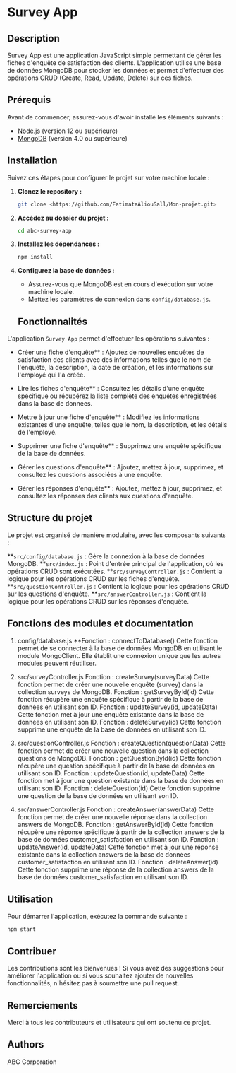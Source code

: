 # Survey App

## Description

Survey App est une application JavaScript simple permettant de gérer les fiches d'enquête de satisfaction des clients. L'application utilise une base de données MongoDB pour stocker les données et permet d'effectuer des opérations CRUD (Create, Read, Update, Delete) sur ces fiches.

## Prérequis

Avant de commencer, assurez-vous d'avoir installé les éléments suivants :

- [Node.js](https://nodejs.org/) (version 12 ou supérieure)
- [MongoDB](https://www.mongodb.com/try/download/community) (version 4.0 ou supérieure)

## Installation

Suivez ces étapes pour configurer le projet sur votre machine locale :

1. **Clonez le repository :**

    ```bash
    git clone <https://github.com/FatimataAliouSall/Mon-projet.git>
    ```

2. **Accédez au dossier du projet :**

    ```bash
    cd abc-survey-app
    ```

3. **Installez les dépendances :**

    ```bash
    npm install
    ```

4. **Configurez la base de données :**

    - Assurez-vous que MongoDB est en cours d'exécution sur votre machine locale.
    - Mettez les paramètres de connexion dans `config/database.js`.

    ## Fonctionnalités

L'application `Survey App` permet d'effectuer les opérations suivantes :

- Créer une fiche d'enquête** : Ajoutez de nouvelles enquêtes de satisfaction des clients avec des informations telles que le nom de l'enquête, la description, la date de création, et les informations sur l'employé qui l'a créée.

- Lire les fiches d'enquête** : Consultez les détails d'une enquête spécifique ou récupérez la liste complète des enquêtes enregistrées dans la base de données.

- Mettre à jour une fiche d'enquête** : Modifiez les informations existantes d'une enquête, telles que le nom, la description, et les détails de l'employé.

- Supprimer une fiche d'enquête** : Supprimez une enquête spécifique de la base de données.

- Gérer les questions d'enquête** : Ajoutez, mettez à jour, supprimez, et consultez les questions associées à une enquête.

- Gérer les réponses d'enquête** : Ajoutez, mettez à jour, supprimez, et consultez les réponses des clients aux questions d'enquête.

## Structure du projet

Le projet est organisé de manière modulaire, avec les composants suivants :

**`src/config/database.js` : Gère la connexion à la base de données MongoDB.
**`src/index.js` : Point d'entrée principal de l'application, où les opérations CRUD sont exécutées.
**`src/surveyController.js` : Contient la logique pour les opérations CRUD sur les fiches d'enquête.
**`src/questionController.js` : Contient la logique pour les opérations CRUD sur les questions d'enquête.
**`src/answerController.js` : Contient la logique pour les opérations CRUD sur les réponses d'enquête.


## Fonctions des modules et documentation 
1. config/database.js
**Fonction : connectToDatabase()
Cette fonction permet de se connecter à la base de données MongoDB en utilisant le module MongoClient. Elle établit une connexion unique que les autres modules peuvent réutiliser.

2. src/surveyController.js
Fonction : createSurvey(surveyData)
Cette fonction permet de créer une nouvelle enquête (survey) dans la collection surveys de MongoDB.
Fonction : getSurveyById(id)
Cette fonction récupère une enquête spécifique à partir de la base de données en utilisant son ID.
Fonction : updateSurvey(id, updateData)
Cette fonction met à jour une enquête existante dans la base de données en utilisant son ID.
Fonction : deleteSurvey(id)
Cette fonction supprime une enquête de la base de données en utilisant son ID.

3. src/questionController.js
Fonction : createQuestion(questionData)
Cette fonction permet de créer une nouvelle question dans la collection questions de MongoDB.
Fonction : getQuestionById(id)
Cette fonction récupère une question spécifique à partir de la base de données en utilisant son ID.
Fonction : updateQuestion(id, updateData)
Cette fonction met à jour une question existante dans la base de données en utilisant son ID.
Fonction : deleteQuestion(id)
Cette fonction supprime une question de la base de données en utilisant son ID.


4. src/answerController.js
Fonction : createAnswer(answerData)
Cette fonction permet de créer une nouvelle réponse dans la collection answers de MongoDB.
Fonction : getAnswerById(id)
Cette fonction récupère une réponse spécifique à partir de la collection answers de la base de données customer_satisfaction en utilisant son ID.
Fonction : updateAnswer(id, updateData)
Cette fonction met à jour une réponse existante dans la collection answers de la base de données customer_satisfaction en utilisant son ID.
Fonction : deleteAnswer(id)
Cette fonction supprime une réponse de la collection answers de la base de données customer_satisfaction en utilisant son ID.

## Utilisation

Pour démarrer l'application, exécutez la commande suivante :

```bash
npm start
```

## Contribuer

Les contributions sont les bienvenues ! Si vous avez des suggestions pour améliorer l'application ou si vous souhaitez ajouter de nouvelles fonctionnalités, n'hésitez pas à soumettre une pull request.


## Remerciements

Merci à tous les contributeurs et utilisateurs qui ont soutenu ce projet.


## Authors

ABC Corporation

